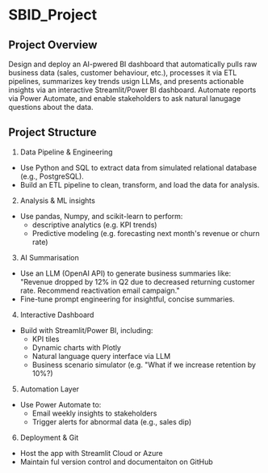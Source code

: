 # SBID_Project


## Project Overview

Design and deploy an AI-pwered BI dashboard that automatically pulls raw business data (sales, customer behaviour, etc.), processes it via ETL pipelines, summarizes key trends usign LLMs, and presents actionable insights via an interactive Streamlit/Power BI dashboard. Automate reports via Power Automate, and enable stakeholders to ask natural lanugage questions about the data.

## Project Structure

1. Data Pipeline & Engineering 

* Use Python and SQL to extract data from simulated relational database (e.g., PostgreSQL).
* Build an ETL pipeline to clean, transform, and load the data for analysis.

2. Analysis & ML insights

* Use pandas, Numpy, and scikit-learn to perform:
	* descriptive analytics (e.g. KPI trends)
	* Predictive modeling (e.g. forecasting next month's revenue or churn rate)

3. AI Summarisation 

* Use an LLM (OpenAI API) to generate business summaries like:
"Revenue dropped by 12% in Q2 due to decreased returning customer rate. Recommend 
reactivation email campaign."
* Fine-tune prompt engineering for insightful, concise summaries.

4. Interactive Dashboard

* Build with Streamlit/Power BI, including:
	* KPI tiles
	* Dynamic charts with Plotly
	* Natural language query interface via LLM
	* Business scenario simulator (e.g. "What if we increase retention by 10%?)

5. Automation Layer

* Use Power Automate to:
	* Email weekly insights to stakeholders
	* Trigger alerts for abnormal data (e.g., sales dip)

6. Deployment & Git

* Host the app with Streamlit Cloud or Azure
* Maintain ful version control and documentaiton on GitHub

